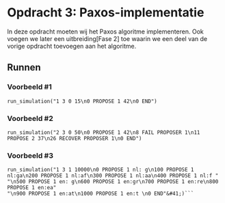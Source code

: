 # Opdracht 3: Paxos-implementatie
In deze opdracht moeten wij het Paxos algoritme implementeren. Ook voegen we later een uitbreiding[Fase 2] toe waarin we een deel van de vorige opdracht toevoegen aan het algoritme.


## Runnen

### Voorbeeld #1
```
run_simulation("1 3 0 15\n0 PROPOSE 1 42\n0 END")
```
### Voorbeeld #2
```
run_simulation("2 3 0 50\n0 PROPOSE 1 42\n8 FAIL PROPOSER 1\n11 PROPOSE 2 37\n26 RECOVER PROPOSER 1\n0 END")
```    
### Voorbeeld #3
```
run_simulation("1 3 1 10000\n0 PROPOSE 1 nl: g\n100 PROPOSE 1 nl:ga\n200 PROPOSE 1 nl:af\n300 PROPOSE 1 nl:aa\n400 PROPOSE 1 nl:f "
"\n500 PROPOSE 1 en: g\n600 PROPOSE 1 en:gr\n700 PROPOSE 1 en:re\n800 PROPOSE 1 en:ea"
"\n900 PROPOSE 1 en:at\n1000 PROPOSE 1 en:t \n0 END"&#41;)```